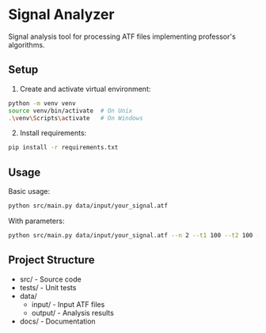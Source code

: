 ﻿# Signal Analyzer

Signal analysis tool for processing ATF files implementing professor's algorithms.

## Setup

1. Create and activate virtual environment:
```bash
python -m venv venv
source venv/bin/activate  # On Unix
.\venv\Scripts\activate   # On Windows
```

2. Install requirements:
```bash
pip install -r requirements.txt
```

## Usage

Basic usage:
```bash
python src/main.py data/input/your_signal.atf
```

With parameters:
```bash
python src/main.py data/input/your_signal.atf --n 2 --t1 100 --t2 100 --V0 -80 --V1 100 --V2 10
```

## Project Structure

- src/ - Source code
- tests/ - Unit tests
- data/
  - input/ - Input ATF files
  - output/ - Analysis results
- docs/ - Documentation
